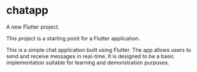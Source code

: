 # chatapp

A new Flutter project.

This project is a starting point for a Flutter application.

This is a simple chat application built using Flutter. The app allows users to send and receive messages in real-time. It is designed to be a basic implementation suitable for learning and demonstration purposes.
